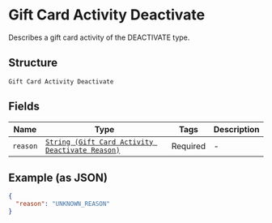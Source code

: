 
# Gift Card Activity Deactivate

Describes a gift card activity of the DEACTIVATE type.

## Structure

`Gift Card Activity Deactivate`

## Fields

| Name | Type | Tags | Description |
|  --- | --- | --- | --- |
| `reason` | [`String (Gift Card Activity Deactivate Reason)`](/doc/models/gift-card-activity-deactivate-reason.md) | Required | - |

## Example (as JSON)

```json
{
  "reason": "UNKNOWN_REASON"
}
```

